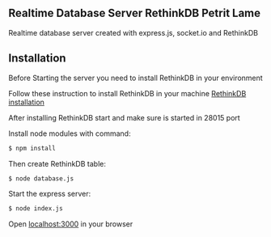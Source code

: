 ## Realtime Database Server RethinkDB Petrit Lame

Realtime database server created with express.js, socket.io and RethinkDB

## Installation

Before Starting the server you need to install RethinkDB in your environment

Follow these instruction to install RethinkDB in your machine
[RethinkDB installation ](https://rethinkdb.com/docs/install/)

After installing RethinkDB start and make sure is started in 28015 port

Install node modules with command:

```bash
$ npm install
```

Then create RethinkDB table:

```bash
$ node database.js
```

Start the express server:

```bash
$ node index.js
```

Open [localhost:3000](http://localhost:3000/) in your browser
